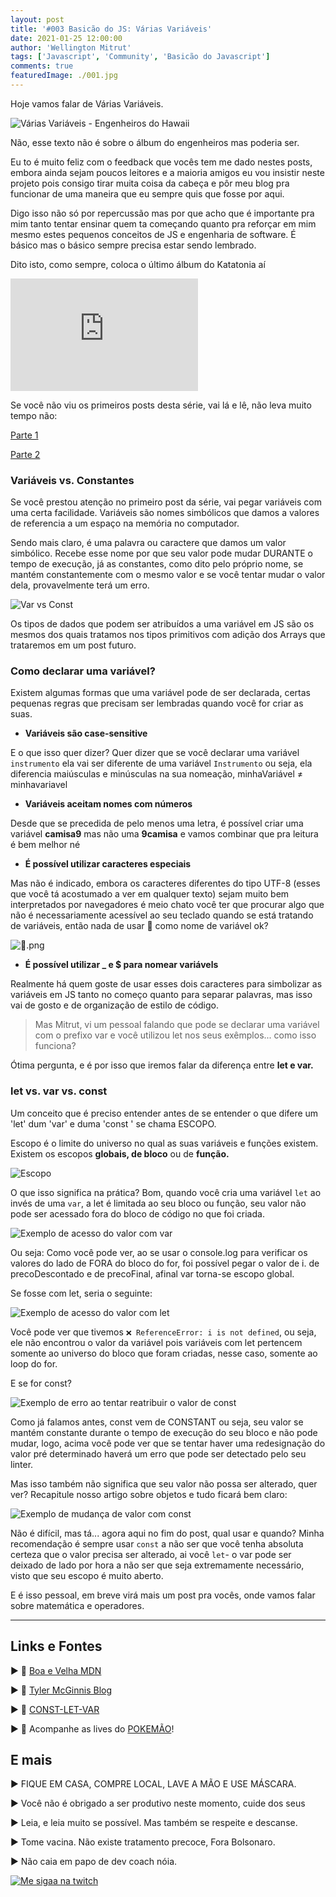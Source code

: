 ```yaml
---
layout: post
title: '#003 Basicão do JS: Várias Variáveis'
date: 2021-01-25 12:00:00
author: 'Wellington Mitrut'
tags: ['Javascript', 'Community', 'Basicão do Javascript']
comments: true
featuredImage: ./001.jpg
---
```


Hoje vamos falar de Várias Variáveis.

![Várias Variáveis - Engenheiros do Hawaii](./001.jpg)

Não, esse texto não é sobre o álbum do engenheiros mas poderia ser.

Eu to é muito feliz com o feedback que vocês tem me dado nestes posts, embora ainda sejam poucos leitores e a maioria amigos eu vou insistir neste projeto pois consigo tirar muita coisa da cabeça e pôr meu blog pra funcionar de uma maneira que eu sempre quis que fosse por aqui.

Digo isso não só por repercussão mas por que acho que é importante pra mim tanto tentar ensinar quem ta começando quanto pra reforçar em mim mesmo estes pequenos conceitos de JS e engenharia de software. É básico mas o básico sempre precisa estar sendo lembrado.

Dito isto, como sempre, coloca o último álbum do Katatonia aí

<iframe src="https://open.spotify.com/embed/album/1DX36PVNNEo2o9RAZN6OYJ" width="300" height="180" frameborder="0" allowtransparency="true" allow="encrypted-media"></iframe>

Se você não viu os primeiros posts desta série, vai lá e lê, não leva muito tempo não:

[Parte 1](https://blog.wmitrut.co/basicao-js-001-primitives/)

[Parte 2](https://blog.wmitrut.co/basicao-js-002-objects/)

### Variáveis vs. Constantes

Se você prestou atenção no primeiro post da série, vai pegar variáveis com uma certa facilidade. Variáveis são nomes simbólicos que damos a valores de referencia a um espaço na memória no computador.

Sendo mais claro, é uma palavra ou caractere que damos um valor simbólico. Recebe esse nome por que seu valor pode mudar DURANTE o tempo de execução, já as constantes, como dito pelo próprio nome, se mantém constantemente com o mesmo valor e se você tentar mudar o valor dela, provavelmente terá um erro.

![Var vs Const](./002.png)

Os tipos de dados que podem ser atribuídos a uma variável em JS são os mesmos dos quais tratamos nos tipos primitivos com adição dos Arrays que trataremos em um post futuro.

### Como declarar uma variável?

Existem algumas formas que uma variável pode de ser declarada, certas pequenas regras que precisam ser lembradas quando você for criar as suas.

- **Variáveis são case-sensitive**

E o que isso quer dizer? Quer dizer que se você declarar uma variável `instrumento` ela vai ser diferente de uma variável `Instrumento` ou seja, ela diferencia maiúsculas e minúsculas na sua nomeação, minhaVariável ≠ minhavariavel

- **Variáveis aceitam nomes com números**

Desde que se precedida de pelo menos uma letra, é possível criar uma variável **camisa9** mas não uma **9camisa** e vamos combinar que pra leitura é bem melhor né

- **É possível utilizar caracteres especiais**

Mas não é indicado, embora os caracteres diferentes do tipo UTF-8 (esses que você tá acostumado a ver em qualquer texto) sejam muito bem interpretados por navegadores é meio chato você ter que procurar algo que não é necessariamente acessível ao seu teclado quando se está tratando de variáveis, então nada de usar 💩 como nome de variável ok?

![💩.png](./003.png)

- **É possível utilizar \_ e \$ para nomear variávels**

Realmente há quem goste de usar esses dois caracteres para simbolizar as variáveis em JS tanto no começo quanto para separar palavras, mas isso vai de gosto e de organização de estilo de código.

> Mas Mitrut, vi um pessoal falando que pode se declarar uma variável com o prefixo var e você utilizou let nos seus exêmplos... como isso funciona?

Ótima pergunta, e é por isso que iremos falar da diferença entre **let e var.**

### let vs. var vs. const

Um conceito que é preciso entender antes de se entender o que difere um 'let' dum 'var' e duma 'const ' se chama ESCOPO.

Escopo é o limite do universo no qual as suas variáveis e funções existem. Existem os escopos **globais, de bloco** ou de **função.**

![Escopo](./004.png)

O que isso significa na prática? Bom, quando você cria uma variável `let` ao invés de uma `var`, a let é limitada ao seu bloco ou função, seu valor não pode ser acessado fora do bloco de código no que foi criada.

![Exemplo de acesso do valor com var](./005.png)

Ou seja: Como você pode ver, ao se usar o console.log para verificar os valores do lado de FORA do bloco do for, foi possível pegar o valor de i. de precoDescontado e de precoFinal, afinal var torna-se escopo global.

Se fosse com let, seria o seguinte:

![Exemplo de acesso do valor com let](./006.png)

Você pode ver que tivemos `❌ ReferenceError: i is not defined`, ou seja, ele não encontrou o valor da variável pois variáveis com let pertencem somente ao universo do bloco que foram criadas, nesse caso, somente ao loop do for.

E se for const?

![Exemplo de erro ao tentar reatribuir o valor de const](./007.png)

Como já falamos antes, const vem de CONSTANT ou seja, seu valor se mantém constante durante o tempo de execução do seu bloco e não pode mudar, logo, acima você pode ver que se tentar haver uma redesignação do valor pré determinado haverá um erro que pode ser detectado pelo seu linter.

Mas isso também não significa que seu valor não possa ser alterado, quer ver? Recapitule nosso artigo sobre objetos e tudo ficará bem claro:

![Exemplo de mudança de valor com const ](./008.png)

Não é difícil, mas tá... agora aqui no fim do post, qual usar e quando? Minha recomendação é sempre usar `const` a não ser que você tenha absoluta certeza que o valor precisa ser alterado, ai você `let`- o var pode ser deixado de lado por hora a não ser que seja extremamente necessário, visto que seu escopo é muito aberto.

E é isso pessoal, em breve virá mais um post pra vocês, onde vamos falar sobre matemática e operadores.

---

## **Links e Fontes**

▶ 🔗 [Boa e Velha MDN](https://developer.mozilla.org/pt-PT/docs/Web/JavaScript/Guia/Valores,_Vari%C3%A1veis_e_Literais)

▶ 🔗 [Tyler McGinnis Blog](https://tylermcginnis.com/var-let-const/)

▶ 🔗 [CONST-LET-VAR](http://www.constletvar.com/)

▶ 🔗 Acompanhe as lives do [POKEMÃO](https://www.twitch.tv/pokemaobr)!

## **E mais**

▶ FIQUE EM CASA, COMPRE LOCAL, LAVE A MÃO E USE MÁSCARA.

▶ Você não é obrigado a ser produtivo neste momento, cuide dos seus

▶ Leia, e leia muito se possível. Mas também se respeite e descanse.

▶ Tome vacina. Não existe tratamento precoce, Fora Bolsonaro.

▶ Não caia em papo de dev coach nóia.

[![Me sigaa na twitch](twitchbanner.png)](https://www.twitch.tv/wmitrut)

